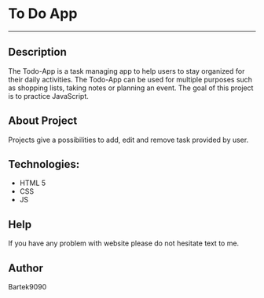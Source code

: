 # To Do App 
-------------------------

## Description
The Todo-App is a task managing app to help users to stay organized for their daily activities.
The Todo-App can be used for multiple purposes such as shopping lists, taking notes or planning an event.
The goal of this project is to practice JavaScript.

## About Project 
Projects give a possibilities to add, edit and remove task provided by user.

## Technologies:
* HTML 5
* CSS
* JS

## Help
If you have any problem with website please do not hesitate text to me.

## Author
Bartek9090
